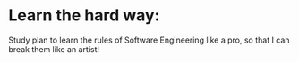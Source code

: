 # Learn the hard way:

Study plan to learn the rules of Software Engineering like a pro, so that I can break them like an artist!
